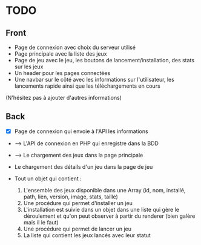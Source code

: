 # TODO

## Front

- Page de connexion avec choix du serveur utilisé
- Page principale avec la liste des jeux
- Page de jeu avec le jeu, les boutons de lancement/installation, des stats sur les jeux
- Un header pour les pages connectées
- Une navbar sur le côté avec les informations sur l'utilisateur, les lancements rapide ainsi que les téléchargements en cours

(N'hésitez pas à ajouter d'autres informations)

## Back

- [x] Page de connexion qui envoie à l'API les informations
-  --> L'API de connexion en PHP qui enregistre dans la BDD
-  --> Le chargement des jeux dans la page principale
- Le chargement des détails d'un jeu dans la page de jeu


- Tout un objet qui contient : 
  1. L'ensemble des jeux disponible dans une Array (id, nom, installé, path, lien, version, image, stats, taille)
  2. Une procédure qui permet d'installer un jeu
  3. L'installation est suivie dans un objet dans une liste qui gère le déroulement et qu'on peut observer à partir du renderer (bien galère mais il le faut)
  3. Une procédure qui permet de lancer un jeu
  4. La liste qui contient les jeux lancés avec leur statut